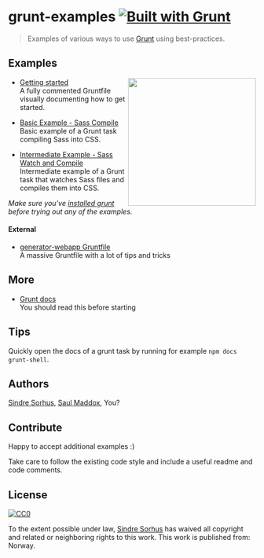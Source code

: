 # grunt-examples [![Built with Grunt](https://cdn.gruntjs.com/builtwith.png)](http://gruntjs.com/)

> Examples of various ways to use [Grunt](http://gruntjs.com) using best-practices.


## Examples

<img align="right" height="260" src="http://gruntjs.com/img/grunt-logo-no-wordmark.svg">

- [Getting started](getting-started/readme.md)  
  A fully commented Gruntfile visually documenting how to get started.

- [Basic Example - Sass Compile](basic-sass-compile/readme.md)  
  Basic example of a Grunt task compiling Sass into CSS.

- [Intermediate Example - Sass Watch and Compile](intermediate-sass-watch-compile/readme.md)  
  Intermediate example of a Grunt task that watches Sass files and compiles them into CSS.

*Make sure you've [installed grunt](http://gruntjs.com/getting-started) before trying out any of the examples.*


#### External

- [generator-webapp Gruntfile](https://github.com/yeoman/generator-webapp/blob/master/app/templates/Gruntfile.js)  
  A massive Gruntfile with a lot of tips and tricks


## More

- [Grunt docs](http://gruntjs.com/getting-started)  
  You should read this before starting


## Tips

Quickly open the docs of a grunt task by running for example `npm docs grunt-shell`.


## Authors

[Sindre Sorhus](http://sindresorhus.com),
[Saul Maddox](https://github.com/poeticninja),
You?


## Contribute

Happy to accept additional examples :)

Take care to follow the existing code style and include a useful readme and code comments.


## License

[![CC0](http://i.creativecommons.org/p/zero/1.0/88x31.png)](http://creativecommons.org/publicdomain/zero/1.0/)

To the extent possible under law, [Sindre Sorhus](http://sindresorhus.com) has waived all copyright and related or neighboring rights to this work. This work is published from: Norway.
